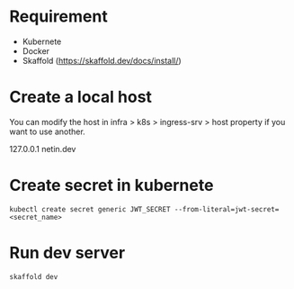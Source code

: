 # Requirement

- Kubernete
- Docker
- Skaffold (https://skaffold.dev/docs/install/)

# Create a local host

You can modify the host in infra > k8s > ingress-srv > host property if you want to use another.

127.0.0.1 netin.dev

# Create secret in kubernete

`kubectl create secret generic JWT_SECRET --from-literal=jwt-secret=<secret_name>`

# Run dev server

`skaffold dev`
